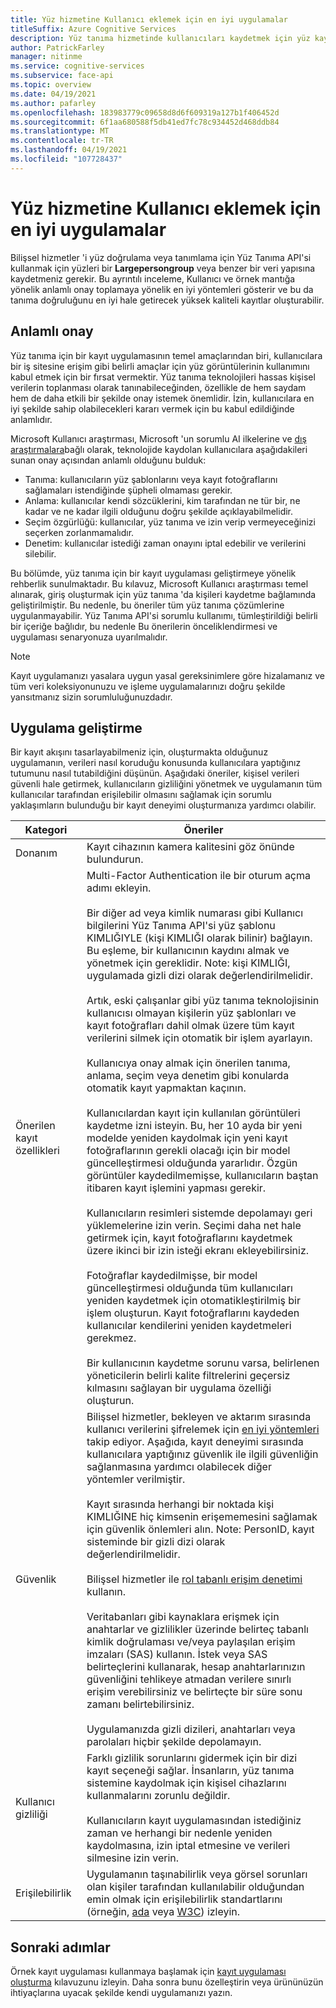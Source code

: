```yaml
---
title: Yüz hizmetine Kullanıcı eklemek için en iyi uygulamalar
titleSuffix: Azure Cognitive Services
description: Yüz tanıma hizmetinde kullanıcıları kaydetmek için yüz kaydı süreci hakkında bilgi edinin.
author: PatrickFarley
manager: nitinme
ms.service: cognitive-services
ms.subservice: face-api
ms.topic: overview
ms.date: 04/19/2021
ms.author: pafarley
ms.openlocfilehash: 183983779c09658d8d6f609319a127b1f406452d
ms.sourcegitcommit: 6f1aa680588f5db41ed7fc78c934452d468ddb84
ms.translationtype: MT
ms.contentlocale: tr-TR
ms.lasthandoff: 04/19/2021
ms.locfileid: "107728437"
---
```

# <a name="best-practices-for-adding-users-to-a-face-service"></a>Yüz hizmetine Kullanıcı eklemek için en iyi uygulamalar

Bilişsel hizmetler 'i yüz doğrulama veya tanımlama için Yüz Tanıma API'si kullanmak için yüzleri bir **Largepersongroup** veya benzer bir veri yapısına kaydetmeniz gerekir. Bu ayrıntılı inceleme, Kullanıcı ve örnek mantığa yönelik anlamlı onay toplamaya yönelik en iyi yöntemleri gösterir ve bu da tanıma doğruluğunu en iyi hale getirecek yüksek kaliteli kayıtlar oluşturabilir. 

## <a name="meaningful-consent"></a>Anlamlı onay 

Yüz tanıma için bir kayıt uygulamasının temel amaçlarından biri, kullanıcılara bir iş sitesine erişim gibi belirli amaçlar için yüz görüntülerinin kullanımını kabul etmek için bir fırsat vermektir. Yüz tanıma teknolojileri hassas kişisel verilerin toplanması olarak tanınabileceğinden, özellikle de hem saydam hem de daha etkili bir şekilde onay istemek önemlidir. İzin, kullanıcılara en iyi şekilde sahip olabilecekleri kararı vermek için bu kabul edildiğinde anlamlıdır.   

Microsoft Kullanıcı araştırması, Microsoft 'un sorumlu AI ilkelerine ve [dış araştırmalara](ftp://ftp.cs.washington.edu/tr/2000/12/UW-CSE-00-12-02.pdf)bağlı olarak, teknolojide kaydolan kullanıcılara aşağıdakileri sunan onay açısından anlamlı olduğunu bulduk:

* Tanıma: kullanıcıların yüz şablonlarını veya kayıt fotoğraflarını sağlamaları istendiğinde şüpheli olmaması gerekir. 
* Anlama: kullanıcılar kendi sözcüklerini, kim tarafından ne tür bir, ne kadar ve ne kadar ilgili olduğunu doğru şekilde açıklayabilmelidir. 
* Seçim özgürlüğü: kullanıcılar, yüz tanıma ve izin verip vermeyeceğinizi seçerken zorlanmamalıdır. 
* Denetim: kullanıcılar istediği zaman onayını iptal edebilir ve verilerini silebilir. 

Bu bölümde, yüz tanıma için bir kayıt uygulaması geliştirmeye yönelik rehberlik sunulmaktadır. Bu kılavuz, Microsoft Kullanıcı araştırması temel alınarak, giriş oluşturmak için yüz tanıma 'da kişileri kaydetme bağlamında geliştirilmiştir. Bu nedenle, bu öneriler tüm yüz tanıma çözümlerine uygulanmayabilir. Yüz Tanıma API'si sorumlu kullanımı, tümleştirildiği belirli bir içeriğe bağlıdır, bu nedenle Bu önerilerin önceliklendirmesi ve uygulaması senaryonuza uyarılmalıdır. 

> [!NOTE]
> Kayıt uygulamanızı yasalara uygun yasal gereksinimlere göre hizalamanız ve tüm veri koleksiyonunuzu ve işleme uygulamalarınızı doğru şekilde yansıtmanız sizin sorumluluğunuzdadır.

## <a name="application-development"></a>Uygulama geliştirme 

Bir kayıt akışını tasarlayabilmeniz için, oluşturmakta olduğunuz uygulamanın, verileri nasıl koruduğu konusunda kullanıcılara yaptığınız tutumunu nasıl tutabildiğini düşünün. Aşağıdaki öneriler, kişisel verileri güvenli hale getirmek, kullanıcıların gizliliğini yönetmek ve uygulamanın tüm kullanıcılar tarafından erişilebilir olmasını sağlamak için sorumlu yaklaşımların bulunduğu bir kayıt deneyimi oluşturmanıza yardımcı olabilir.  

|Kategori | Öneriler |
|---|---|
|Donanım | Kayıt cihazının kamera kalitesini göz önünde bulundurun. |
|Önerilen kayıt özellikleri | Multi-Factor Authentication ile bir oturum açma adımı ekleyin. </br></br>Bir diğer ad veya kimlik numarası gibi Kullanıcı bilgilerini Yüz Tanıma API'si yüz şablonu KIMLIĞIYLE (kişi KIMLIĞI olarak bilinir) bağlayın. Bu eşleme, bir kullanıcının kaydını almak ve yönetmek için gereklidir. Note: kişi KIMLIĞI, uygulamada gizli dizi olarak değerlendirilmelidir.</br></br>Artık, eski çalışanlar gibi yüz tanıma teknolojisinin kullanıcısı olmayan kişilerin yüz şablonları ve kayıt fotoğrafları dahil olmak üzere tüm kayıt verilerini silmek için otomatik bir işlem ayarlayın. </br></br>Kullanıcıya onay almak için önerilen tanıma, anlama, seçim veya denetim gibi konularda otomatik kayıt yapmaktan kaçının. </br></br>Kullanıcılardan kayıt için kullanılan görüntüleri kaydetme izni isteyin. Bu, her 10 ayda bir yeni modelde yeniden kaydolmak için yeni kayıt fotoğraflarının gerekli olacağı için bir model güncelleştirmesi olduğunda yararlıdır. Özgün görüntüler kaydedilmemişse, kullanıcıların baştan itibaren kayıt işlemini yapması gerekir.</br></br>Kullanıcıların resimleri sistemde depolamayı geri yüklemelerine izin verin. Seçimi daha net hale getirmek için, kayıt fotoğraflarını kaydetmek üzere ikinci bir izin isteği ekranı ekleyebilirsiniz. </br></br>Fotoğraflar kaydedilmişse, bir model güncelleştirmesi olduğunda tüm kullanıcıları yeniden kaydetmek için otomatikleştirilmiş bir işlem oluşturun. Kayıt fotoğraflarını kaydeden kullanıcılar kendilerini yeniden kaydetmeleri gerekmez. </br></br>Bir kullanıcının kaydetme sorunu varsa, belirlenen yöneticilerin belirli kalite filtrelerini geçersiz kılmasını sağlayan bir uygulama özelliği oluşturun. |
|Güvenlik | Bilişsel hizmetler, bekleyen ve aktarım sırasında kullanıcı verilerini şifrelemek için [en iyi yöntemleri](../cognitive-services-virtual-networks.md?tabs=portal) takip ediyor. Aşağıda, kayıt deneyimi sırasında kullanıcılara yaptığınız güvenlik ile ilgili güvenliğin sağlanmasına yardımcı olabilecek diğer yöntemler verilmiştir. </br></br>Kayıt sırasında herhangi bir noktada kişi KIMLIĞINE hiç kimsenin erişememesini sağlamak için güvenlik önlemleri alın. Note: PersonID, kayıt sisteminde bir gizli dizi olarak değerlendirilmelidir. </br></br>Bilişsel hizmetler ile [rol tabanlı erişim denetimi](../../role-based-access-control/overview.md) kullanın. </br></br>Veritabanları gibi kaynaklara erişmek için anahtarlar ve gizlilikler üzerinde belirteç tabanlı kimlik doğrulaması ve/veya paylaşılan erişim imzaları (SAS) kullanın. İstek veya SAS belirteçlerini kullanarak, hesap anahtarlarınızın güvenliğini tehlikeye atmadan verilere sınırlı erişim verebilirsiniz ve belirteçte bir süre sonu zamanı belirtebilirsiniz. </br></br>Uygulamanızda gizli dizileri, anahtarları veya parolaları hiçbir şekilde depolamayın. |
|Kullanıcı gizliliği |Farklı gizlilik sorunlarını gidermek için bir dizi kayıt seçeneği sağlar. İnsanların, yüz tanıma sistemine kaydolmak için kişisel cihazlarını kullanmalarını zorunlu değildir. </br></br>Kullanıcıların kayıt uygulamasından istediğiniz zaman ve herhangi bir nedenle yeniden kaydolmasına, izin iptal etmesine ve verileri silmesine izin verin. |
|Erişilebilirlik |Uygulamanın taşınabilirlik veya görsel sorunları olan kişiler tarafından kullanılabilir olduğundan emin olmak için erişilebilirlik standartlarını (örneğin, [ada](https://www.ada.gov/regs2010/2010ADAStandards/2010ADAstandards.htm) veya [W3C](https://www.w3.org/TR/WCAG21/)) izleyin. |

## <a name="next-steps"></a>Sonraki adımlar  

Örnek kayıt uygulaması kullanmaya başlamak için [kayıt uygulaması oluşturma](build-enrollment-app.md) kılavuzunu izleyin. Daha sonra bunu özelleştirin veya ürününüzün ihtiyaçlarına uyacak şekilde kendi uygulamanızı yazın.